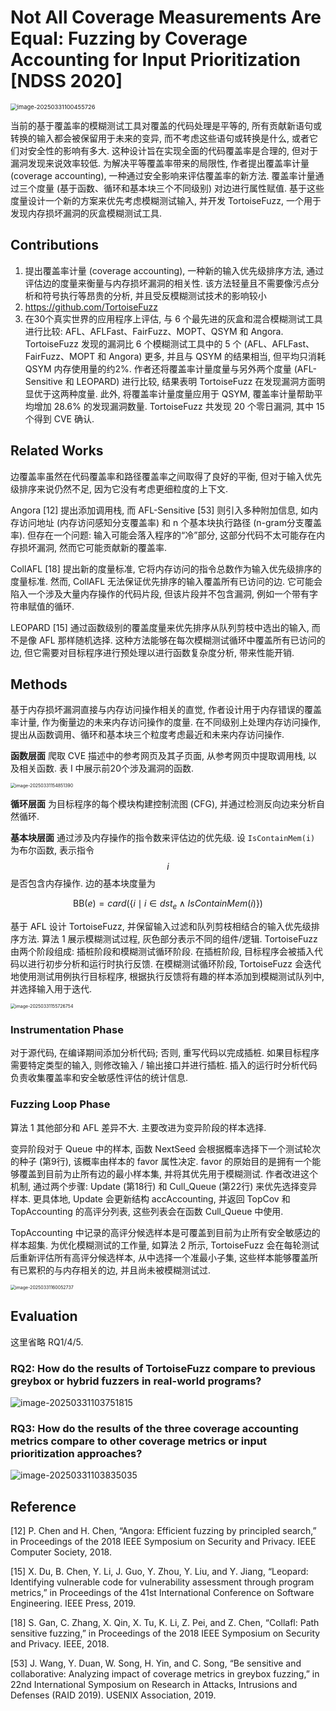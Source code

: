 # Not All Coverage Measurements Are Equal: Fuzzing by Coverage Accounting for Input Prioritization [NDSS 2020]

<img src="assets/image-20250331100455726.png" alt="image-20250331100455726" style="zoom:67%;" />

当前的基于覆盖率的模糊测试工具对覆盖的代码处理是平等的, 所有贡献新语句或转换的输入都会被保留用于未来的变异, 而不考虑这些语句或转换是什么, 或者它们对安全性的影响有多大. 这种设计旨在实现全面的代码覆盖率是合理的, 但对于漏洞发现来说效率较低. 为解决平等覆盖率带来的局限性, 作者提出覆盖率计量 (coverage accounting), 一种通过安全影响来评估覆盖率的新方法. 覆盖率计量通过三个度量 (基于函数、循环和基本块三个不同级别) 对边进行属性赋值. 基于这些度量设计一个新的方案来优先考虑模糊测试输入, 并开发 TortoiseFuzz, 一个用于发现内存损坏漏洞的灰盒模糊测试工具. 



## Contributions

1. 提出覆盖率计量 (coverage accounting), 一种新的输入优先级排序方法, 通过评估边的度量来衡量与内存损坏漏洞的相关性. 该方法轻量且不需要像污点分析和符号执行等昂贵的分析, 并且受反模糊测试技术的影响较小
2. https://github.com/TortoiseFuzz
3. 在30个真实世界的应用程序上评估, 与 6 个最先进的灰盒和混合模糊测试工具进行比较: AFL、AFLFast、FairFuzz、MOPT、QSYM 和 Angora. TortoiseFuzz 发现的漏洞比 6 个模糊测试工具中的 5 个 (AFL、AFLFast、FairFuzz、MOPT 和 Angora) 更多, 并且与 QSYM 的结果相当, 但平均只消耗 QSYM 内存使用量的约2%. 作者还将覆盖率计量度量与另外两个度量 (AFL-Sensitive 和 LEOPARD) 进行比较, 结果表明 TortoiseFuzz 在发现漏洞方面明显优于这两种度量. 此外, 将覆盖率计量度量应用于 QSYM, 覆盖率计量帮助平均增加 28.6% 的发现漏洞数量. TortoiseFuzz 共发现 20 个零日漏洞, 其中 15 个得到 CVE 确认. 



## Related Works

边覆盖率虽然在代码覆盖率和路径覆盖率之间取得了良好的平衡, 但对于输入优先级排序来说仍然不足, 因为它没有考虑更细粒度的上下文. 

Angora [12] 提出添加调用栈, 而 AFL-Sensitive [53] 则引入多种附加信息, 如内存访问地址 (内存访问感知分支覆盖率) 和 n 个基本块执行路径 (n-gram分支覆盖率).  但存在一个问题: 输入可能会落入程序的“冷”部分, 这部分代码不太可能存在内存损坏漏洞, 然而它可能贡献新的覆盖率. 

CollAFL [18] 提出新的度量标准, 它将内存访问的指令总数作为输入优先级排序的度量标准. 然而, CollAFL 无法保证优先排序的输入覆盖所有已访问的边. 它可能会陷入一个涉及大量内存操作的代码片段, 但该片段并不包含漏洞, 例如一个带有字符串赋值的循环. 

LEOPARD [15] 通过函数级别的覆盖度量来优先排序从队列剪枝中选出的输入, 而不是像 AFL 那样随机选择. 这种方法能够在每次模糊测试循环中覆盖所有已访问的边, 但它需要对目标程序进行预处理以进行函数复杂度分析, 带来性能开销. 



## Methods

基于内存损坏漏洞直接与内存访问操作相关的直觉, 作者设计用于内存错误的覆盖率计量, 作为衡量边的未来内存访问操作的度量. 在不同级别上处理内存访问操作, 提出从函数调用、循环和基本块三个粒度考虑最近和未来内存访问操作. 

**函数层面** 爬取 CVE 描述中的参考网页及其子页面, 从参考网页中提取调用栈, 以及相关函数. 表 I 中展示前20个涉及漏洞的函数. 

<img src="assets/image-20250331154851390.png" alt="image-20250331154851390" style="zoom: 50%;" />

**循环层面** 为目标程序的每个模块构建控制流图 (CFG), 并通过检测反向边来分析自然循环. 

**基本块层面** 通过涉及内存操作的指令数来评估边的优先级. 设 `IsContainMem(i)` 为布尔函数, 表示指令 $$i$$ 是否包含内存操作. 边的基本块度量为



$$
\mathrm{BB}(e)={card}\left(\left\{i \mid i \in d s t_e \wedge {IsContainMem}(i)\right\}\right)
$$



基于 AFL 设计 TortoiseFuzz, 并保留输入过滤和队列剪枝相结合的输入优先级排序方法. 算法 1 展示模糊测试过程, 灰色部分表示不同的组件/逻辑. TortoiseFuzz 由两个阶段组成: 插桩阶段和模糊测试循环阶段. 在插桩阶段, 目标程序会被插入代码以进行初步分析和运行时执行反馈. 在模糊测试循环阶段, TortoiseFuzz 会迭代地使用测试用例执行目标程序, 根据执行反馈将有趣的样本添加到模糊测试队列中, 并选择输入用于迭代. 

<img src="assets/image-20250331155726754.png" alt="image-20250331155726754" style="zoom: 50%;" />

### Instrumentation Phase

对于源代码, 在编译期间添加分析代码; 否则, 重写代码以完成插桩. 如果目标程序需要特定类型的输入, 则修改输入 / 输出接口并进行插桩. 插入的运行时分析代码负责收集覆盖率和安全敏感性评估的统计信息. 

### Fuzzing Loop Phase

算法 1 其他部分和 AFL 差异不大. 主要改进为变异阶段的样本选择. 

变异阶段对于 Queue 中的样本, 函数 NextSeed 会根据概率选择下一个测试轮次的种子 (第9行), 该概率由样本的 favor 属性决定. favor 的原始目的是拥有一个能够覆盖到目前为止所有边的最小样本集, 并将其优先用于模糊测试. 作者改进这个机制, 通过两个步骤: Update (第18行) 和 Cull_Queue (第22行) 来优先选择变异样本. 更具体地, Update 会更新结构 accAccounting, 并返回 TopCov 和 TopAccounting 的高评分列表, 这些列表会在函数 Cull_Queue 中使用. 

TopAccounting 中记录的高评分候选样本是可覆盖到目前为止所有安全敏感边的样本超集. 为优化模糊测试的工作量, 如算法 2 所示, TortoiseFuzz 会在每轮测试后重新评估所有高评分候选样本, 从中选择一个准最小子集, 这些样本能够覆盖所有已累积的与内存相关的边, 并且尚未被模糊测试过. 

<img src="assets/image-20250331160052737.png" alt="image-20250331160052737" style="zoom:50%;" />



## Evaluation

这里省略 RQ1/4/5. 

### RQ2: How do the results of TortoiseFuzz compare to previous greybox or hybrid fuzzers in real-world programs?

![image-20250331103751815](assets/image-20250331103751815.png)



### RQ3: How do the results of the three coverage accounting metrics compare to other coverage metrics or input prioritization approaches?

![image-20250331103835035](assets/image-20250331103835035.png)



## Reference

[12] P. Chen and H. Chen, “Angora: Efficient fuzzing by principled search,” in Proceedings of the 2018 IEEE Symposium on Security and Privacy. IEEE Computer Society, 2018.

[15] X. Du, B. Chen, Y. Li, J. Guo, Y. Zhou, Y. Liu, and Y. Jiang, “Leopard: Identifying vulnerable code for vulnerability assessment through program metrics,” in Proceedings of the 41st International Conference on Software Engineering. IEEE Press, 2019.

[18] S. Gan, C. Zhang, X. Qin, X. Tu, K. Li, Z. Pei, and Z. Chen, “Collafl: Path sensitive fuzzing,” in Proceedings of the 2018 IEEE Symposium on Security and Privacy. IEEE, 2018.

[53] J. Wang, Y. Duan, W. Song, H. Yin, and C. Song, “Be sensitive and collaborative: Analyzing impact of coverage metrics in greybox fuzzing,” in 22nd International Symposium on Research in Attacks, Intrusions and Defenses (RAID 2019). USENIX Association, 2019.
